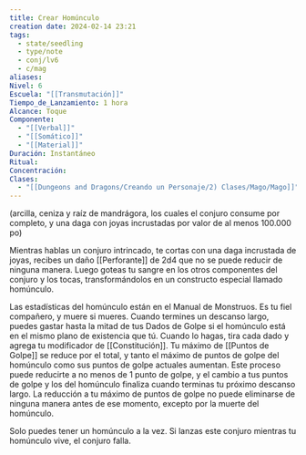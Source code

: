 ```yaml
---
title: Crear Homúnculo
creation date: 2024-02-14 23:21
tags:
  - state/seedling
  - type/note
  - conj/lv6
  - c/mag
aliases: 
Nivel: 6
Escuela: "[[Transmutación]]"
Tiempo_de_Lanzamiento: 1 hora
Alcance: Toque
Componente:
  - "[[Verbal]]"
  - "[[Somático]]"
  - "[[Material]]"
Duración: Instantáneo
Ritual: 
Concentración: 
Clases:
  - "[[Dungeons and Dragons/Creando un Personaje/2) Clases/Mago/Mago]]"
---
```

(arcilla, ceniza y raíz de mandrágora, los cuales el conjuro consume por completo, y una daga con joyas incrustadas por valor de al menos 100.000 po)

Mientras hablas un conjuro intrincado, te cortas con una daga incrustada de joyas, recibes un daño [[Perforante]] de 2d4 que no se puede reducir de ninguna manera. Luego goteas tu sangre en los otros componentes del conjuro y los tocas, transformándolos en un constructo especial llamado homúnculo.

Las estadísticas del homúnculo están en el Manual de Monstruos. Es tu fiel compañero, y muere si mueres. Cuando termines un descanso largo, puedes gastar hasta la mitad de tus Dados de Golpe si el homúnculo está en el mismo plano de existencia que tú. Cuando lo hagas, tira cada dado y agrega tu modificador de [[Constitución]]. Tu máximo de [[Puntos de Golpe]] se reduce por el total, y tanto el máximo de puntos de golpe del homúnculo como sus puntos de golpe actuales aumentan. Este proceso puede reducirte a no menos de 1 punto de golpe, y el cambio a tus puntos de golpe y los del homúnculo finaliza cuando terminas tu próximo descanso largo. La reducción a tu máximo de puntos de golpe no puede eliminarse de ninguna manera antes de ese momento, excepto por la muerte del homúnculo.

Solo puedes tener un homúnculo a la vez. Si lanzas este conjuro mientras tu homúnculo vive, el conjuro falla.
